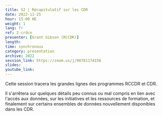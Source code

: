 ```yaml
---
title: S2 | Récapitulatif sur les CDR
date: 2022-11-25
hour: 15:00 HE
weight: 1
lang: fr
ref: 2-crdcn
presenter: [Grant Gibson (RCCDR)]
length:
time: synchronous
category: presentation
archive: 2022
session_link: https://zoom.us/j/98781174156
slides:
youtube_link:
---
```

Cette session tracera les grandes lignes des programmes RCCDR et CDR. <!--more-->

Il s'arrêtera sur quelques détails peu connus ou mal compris en lien avec l'accès aux données, sur les initiatives et les ressources de formation, et finalement sur certains ensembles de données nouvellement disponibles dans les CDR.
